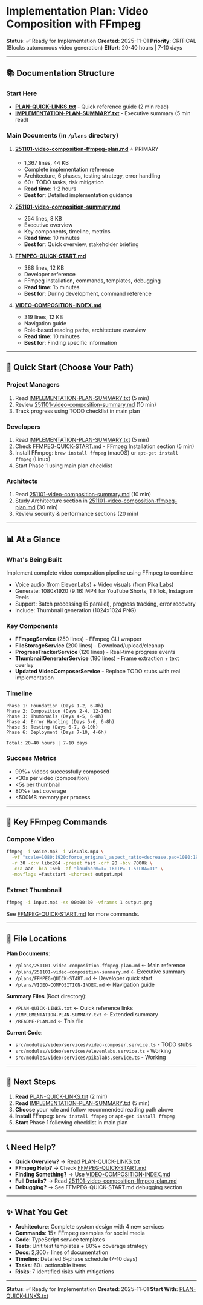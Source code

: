 # Implementation Plan: Video Composition with FFmpeg

**Status**: ✅ Ready for Implementation
**Created**: 2025-11-01
**Priority**: CRITICAL (Blocks autonomous video generation)
**Effort**: 20-40 hours | 7-10 days

---

## 📚 Documentation Structure

### Start Here
- **[PLAN-QUICK-LINKS.txt](./PLAN-QUICK-LINKS.txt)** - Quick reference guide (2 min read)
- **[IMPLEMENTATION-PLAN-SUMMARY.txt](./IMPLEMENTATION-PLAN-SUMMARY.txt)** - Executive summary (5 min read)

### Main Documents (in `/plans` directory)

1. **[251101-video-composition-ffmpeg-plan.md](./plans/251101-video-composition-ffmpeg-plan.md)** ⭐ PRIMARY
   - 1,367 lines, 44 KB
   - Complete implementation reference
   - Architecture, 6 phases, testing strategy, error handling
   - 60+ TODO tasks, risk mitigation
   - **Read time**: 1-2 hours
   - **Best for**: Detailed implementation guidance

2. **[251101-video-composition-summary.md](./plans/251101-video-composition-summary.md)**
   - 254 lines, 8 KB
   - Executive overview
   - Key components, timeline, metrics
   - **Read time**: 10 minutes
   - **Best for**: Quick overview, stakeholder briefing

3. **[FFMPEG-QUICK-START.md](./plans/FFMPEG-QUICK-START.md)**
   - 388 lines, 12 KB
   - Developer reference
   - FFmpeg installation, commands, templates, debugging
   - **Read time**: 15 minutes
   - **Best for**: During development, command reference

4. **[VIDEO-COMPOSITION-INDEX.md](./plans/VIDEO-COMPOSITION-INDEX.md)**
   - 319 lines, 12 KB
   - Navigation guide
   - Role-based reading paths, architecture overview
   - **Read time**: 10 minutes
   - **Best for**: Finding specific information

---

## 🎯 Quick Start (Choose Your Path)

### Project Managers
1. Read [IMPLEMENTATION-PLAN-SUMMARY.txt](./IMPLEMENTATION-PLAN-SUMMARY.txt) (5 min)
2. Review [251101-video-composition-summary.md](./plans/251101-video-composition-summary.md) (10 min)
3. Track progress using TODO checklist in main plan

### Developers
1. Read [IMPLEMENTATION-PLAN-SUMMARY.txt](./IMPLEMENTATION-PLAN-SUMMARY.txt) (5 min)
2. Check [FFMPEG-QUICK-START.md](./plans/FFMPEG-QUICK-START.md) - FFmpeg Installation section (5 min)
3. Install FFmpeg: `brew install ffmpeg` (macOS) or `apt-get install ffmpeg` (Linux)
4. Start Phase 1 using main plan checklist

### Architects
1. Read [251101-video-composition-summary.md](./plans/251101-video-composition-summary.md) (10 min)
2. Study Architecture section in [251101-video-composition-ffmpeg-plan.md](./plans/251101-video-composition-ffmpeg-plan.md) (30 min)
3. Review security & performance sections (20 min)

---

## 📊 At a Glance

### What's Being Built
Implement complete video composition pipeline using FFmpeg to combine:
- Voice audio (from ElevenLabs) + Video visuals (from Pika Labs)
- Generate: 1080x1920 (9:16) MP4 for YouTube Shorts, TikTok, Instagram Reels
- Support: Batch processing (5 parallel), progress tracking, error recovery
- Include: Thumbnail generation (1024x1024 PNG)

### Key Components
- **FFmpegService** (250 lines) - FFmpeg CLI wrapper
- **FileStorageService** (200 lines) - Download/upload/cleanup
- **ProgressTrackerService** (120 lines) - Real-time progress events
- **ThumbnailGeneratorService** (180 lines) - Frame extraction + text overlay
- **Updated VideoComposerService** - Replace TODO stubs with real implementation

### Timeline
```
Phase 1: Foundation (Days 1-2, 6-8h)
Phase 2: Composition (Days 2-4, 12-16h)
Phase 3: Thumbnails (Days 4-5, 6-8h)
Phase 4: Error Handling (Days 5-6, 6-8h)
Phase 5: Testing (Days 6-7, 8-10h)
Phase 6: Deployment (Days 7-10, 4-6h)

Total: 20-40 hours | 7-10 days
```

### Success Metrics
- 99%+ videos successfully composed
- <30s per video (composition)
- <5s per thumbnail
- 80%+ test coverage
- <500MB memory per process

---

## 🔑 Key FFmpeg Commands

### Compose Video
```bash
ffmpeg -i voice.mp3 -i visuals.mp4 \
  -vf "scale=1080:1920:force_original_aspect_ratio=decrease,pad=1080:1920:(ow-iw)/2:(oh-ih)/2" \
  -r 30 -c:v libx264 -preset fast -crf 20 -b:v 7000k \
  -c:a aac -b:a 160k -af "loudnorm=I=-16:TP=-1.5:LRA=11" \
  -movflags +faststart -shortest output.mp4
```

### Extract Thumbnail
```bash
ffmpeg -i input.mp4 -ss 00:00:30 -vframes 1 output.png
```

See [FFMPEG-QUICK-START.md](./plans/FFMPEG-QUICK-START.md) for more commands.

---

## 📂 File Locations

**Plan Documents**:
- `/plans/251101-video-composition-ffmpeg-plan.md` ← Main reference
- `/plans/251101-video-composition-summary.md` ← Executive summary
- `/plans/FFMPEG-QUICK-START.md` ← Developer quick start
- `/plans/VIDEO-COMPOSITION-INDEX.md` ← Navigation guide

**Summary Files** (Root directory):
- `/PLAN-QUICK-LINKS.txt` ← Quick reference links
- `/IMPLEMENTATION-PLAN-SUMMARY.txt` ← Extended summary
- `/README-PLAN.md` ← This file

**Current Code**:
- `src/modules/video/services/video-composer.service.ts` - TODO stubs
- `src/modules/video/services/elevenlabs.service.ts` - Working
- `src/modules/video/services/pikalabs.service.ts` - Working

---

## 🚀 Next Steps

1. **Read** [PLAN-QUICK-LINKS.txt](./PLAN-QUICK-LINKS.txt) (2 min)
2. **Read** [IMPLEMENTATION-PLAN-SUMMARY.txt](./IMPLEMENTATION-PLAN-SUMMARY.txt) (5 min)
3. **Choose** your role and follow recommended reading path above
4. **Install** FFmpeg: `brew install ffmpeg` or `apt-get install ffmpeg`
5. **Start** Phase 1 following checklist in main plan

---

## 📞 Need Help?

- **Quick Overview?** → Read [PLAN-QUICK-LINKS.txt](./PLAN-QUICK-LINKS.txt)
- **FFmpeg Help?** → Check [FFMPEG-QUICK-START.md](./plans/FFMPEG-QUICK-START.md)
- **Finding Something?** → Use [VIDEO-COMPOSITION-INDEX.md](./plans/VIDEO-COMPOSITION-INDEX.md)
- **Full Details?** → Read [251101-video-composition-ffmpeg-plan.md](./plans/251101-video-composition-ffmpeg-plan.md)
- **Debugging?** → See FFMPEG-QUICK-START.md debugging section

---

## ✨ What You Get

- **Architecture**: Complete system design with 4 new services
- **Commands**: 15+ FFmpeg examples for social media
- **Code**: TypeScript service templates
- **Tests**: Unit test templates + 80%+ coverage strategy
- **Docs**: 2,300+ lines of documentation
- **Timeline**: Detailed 6-phase schedule (7-10 days)
- **Tasks**: 60+ actionable items
- **Risks**: 7 identified risks with mitigations

---

**Status**: ✅ Ready for Implementation
**Created**: 2025-11-01
**Start With**: [PLAN-QUICK-LINKS.txt](./PLAN-QUICK-LINKS.txt)
